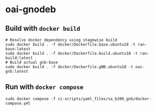 # oai-gnodeb
## Build with `docker build`
```
# Resolve docker dependency using stagewise build
sudo docker build . -f docker/Dockerfile.base.ubuntu18 -t ran-base:latest
sudo docker build . -f docker/Dockerfile.build.ubuntu18 -t ran-build:latest
# Build actual gnb-base
sudo docker build . -f docker/Dockerfile.gNB.ubuntu18 -t oai-gnb:latest
```
## Run with `docker compose`
```
sudo docker compose -f ci-scripts/yaml_files/sa_b200_gnb/docker-compose.yml

```
